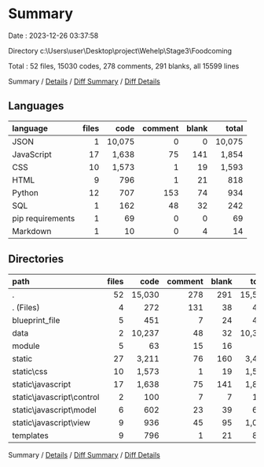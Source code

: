 # Summary

Date : 2023-12-26 03:37:58

Directory c:\\Users\\user\\Desktop\\project\\Wehelp\\Stage3\\Foodcoming

Total : 52 files,  15030 codes, 278 comments, 291 blanks, all 15599 lines

Summary / [Details](details.md) / [Diff Summary](diff.md) / [Diff Details](diff-details.md)

## Languages
| language | files | code | comment | blank | total |
| :--- | ---: | ---: | ---: | ---: | ---: |
| JSON | 1 | 10,075 | 0 | 0 | 10,075 |
| JavaScript | 17 | 1,638 | 75 | 141 | 1,854 |
| CSS | 10 | 1,573 | 1 | 19 | 1,593 |
| HTML | 9 | 796 | 1 | 21 | 818 |
| Python | 12 | 707 | 153 | 74 | 934 |
| SQL | 1 | 162 | 48 | 32 | 242 |
| pip requirements | 1 | 69 | 0 | 0 | 69 |
| Markdown | 1 | 10 | 0 | 4 | 14 |

## Directories
| path | files | code | comment | blank | total |
| :--- | ---: | ---: | ---: | ---: | ---: |
| . | 52 | 15,030 | 278 | 291 | 15,599 |
| . (Files) | 4 | 272 | 131 | 38 | 441 |
| blueprint_file | 5 | 451 | 7 | 24 | 482 |
| data | 2 | 10,237 | 48 | 32 | 10,317 |
| module | 5 | 63 | 15 | 16 | 94 |
| static | 27 | 3,211 | 76 | 160 | 3,447 |
| static\\css | 10 | 1,573 | 1 | 19 | 1,593 |
| static\\javascript | 17 | 1,638 | 75 | 141 | 1,854 |
| static\\javascript\\control | 2 | 100 | 7 | 7 | 114 |
| static\\javascript\\model | 6 | 602 | 23 | 39 | 664 |
| static\\javascript\\view | 9 | 936 | 45 | 95 | 1,076 |
| templates | 9 | 796 | 1 | 21 | 818 |

Summary / [Details](details.md) / [Diff Summary](diff.md) / [Diff Details](diff-details.md)